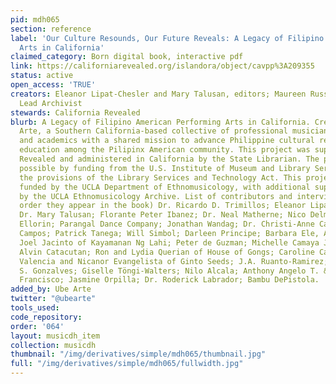 ```yaml
---
pid: mdh065
section: reference
label: 'Our Culture Resounds, Our Future Reveals: A Legacy of Filipino American Performing
  Arts in California'
claimed_category: Born digital book, interactive pdf
link: https://californiarevealed.org/islandora/object/cavpp%3A209355
status: active
open_access: 'TRUE'
creators: Eleanor Lipat-Chesler and Mary Talusan, editors; Maureen Russell, Project
  Lead Archivist
stewards: California Revealed
blurb: A Legacy of Filipino American Performing Arts in California. Created by Ube
  Arte, a Southern California-based collective of professional musicians, dancers,
  and academics with a shared mission to advance Philippine cultural research and
  education among the Pilipinx American community. This project was supported by California
  Revealed and administered in California by the State Librarian. The program is made
  possible by funding from the U.S. Institute of Museum and Library Services under
  the provisions of the Library Services and Technology Act. This project was also
  funded by the UCLA Department of Ethnomusicology, with additional support provided
  by the UCLA Ethnomusicology Archive. List of contributors and interviewees (in the
  order they appear in the book) Dr. Ricardo D. Trimillos; Eleanor Lipat-Chesler;
  Dr. Mary Talusan; Florante Peter Ibanez; Dr. Neal Matherne; Nico Delmundo; Dr. Bernard
  Ellorin; Parangal Dance Company; Jonathan Wandag; Dr. Christi-Anne Castro; Marlo
  Campos; Patrick Tanega; Will Simbol; Darleen Principe; Barbara Ele, Ave Jacinto,
  Joel Jacinto of Kayamanan Ng Lahi; Peter de Guzman; Michelle Camaya Julian; Guro
  Alvin Catacutan; Ron and Lydia Querian of House of Gongs; Caroline Cabading; Diane
  Valencia and Nicanor Evangelista of Ginto Seeds; J.A. Ruanto-Ramirez; Dr. Theodore
  S. Gonzalves; Giselle Töngi-Walters; Nilo Alcala; Anthony Angelo T. &quot;Gelo&quot;
  Francisco; Jasmine Orpilla; Dr. Roderick Labrador; Bambu DePistola.
added_by: Ube Arte
twitter: "@ubearte"
tools_used:
code_repository:
order: '064'
layout: musicdh_item
collection: musicdh
thumbnail: "/img/derivatives/simple/mdh065/thumbnail.jpg"
full: "/img/derivatives/simple/mdh065/fullwidth.jpg"
---
```

